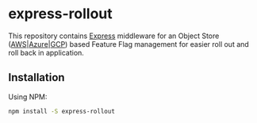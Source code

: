 # express-rollout

This repository contains [Express](http://expressjs.com/) middleware for an Object Store ([AWS](https://aws.amazon.com/)|[Azure](https://azure.microsoft.com/en-us/)|[GCP](https://cloud.google.com/)) based Feature Flag management for easier roll out and roll back in application.

## Installation

Using NPM:

```sh
npm install -S express-rollout
```
